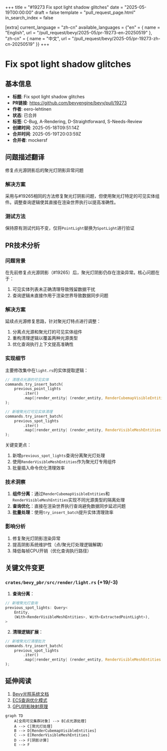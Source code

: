 +++
title = "#19273 Fix spot light shadow glitches"
date = "2025-05-19T00:00:00"
draft = false
template = "pull_request_page.html"
in_search_index = false

[extra]
current_language = "zh-cn"
available_languages = {"en" = { name = "English", url = "/pull_request/bevy/2025-05/pr-19273-en-20250519" }, "zh-cn" = { name = "中文", url = "/pull_request/bevy/2025-05/pr-19273-zh-cn-20250519" }}
+++

# Fix spot light shadow glitches

## 基本信息
- **标题**: Fix spot light shadow glitches
- **PR链接**: https://github.com/bevyengine/bevy/pull/19273
- **作者**: eero-lehtinen
- **状态**: 已合并
- **标签**: C-Bug, A-Rendering, D-Straightforward, S-Needs-Review
- **创建时间**: 2025-05-18T09:51:14Z
- **合并时间**: 2025-05-19T20:03:59Z
- **合并者**: mockersf

## 问题描述翻译
修复点光源阴影后的聚光灯阴影异常问题

### 解决方案
采用与#19265相同的方法修复聚光灯阴影问题，但使用聚光灯特定的可见实体组件。调整查询逻辑使其直接在渲染世界执行以提高准确性。

### 测试方法
保持原有测试代码不变，仅将`PointLight`替换为`SpotLight`进行验证

## PR技术分析

### 问题背景
在先前修复点光源阴影（#19265）后，聚光灯阴影仍存在渲染异常。核心问题在于：
1. 可见实体列表未正确清理导致残留数据干扰
2. 查询逻辑未直接作用于渲染世界导致数据同步问题

### 解决方案
延续点光源修复思路，针对聚光灯特点进行调整：
1. 分离点光源和聚光灯的可见实体组件
2. 重构清理逻辑以覆盖两种光源类型
3. 优化查询执行上下文提高准确性

### 实现细节
主要修改集中在`light.rs`的实体提取逻辑：

```rust
// 清理点光源的可见实体
commands.try_insert_batch(
    previous_point_lights
        .iter()
        .map(|render_entity| (render_entity, RenderCubemapVisibleEntities::default()))
);

// 新增聚光灯可见实体清理
commands.try_insert_batch(
    previous_spot_lights
        .iter()
        .map(|render_entity| (render_entity, RenderVisibleMeshEntities::default()))
);
```

关键变更点：
1. 新增`previous_spot_lights`查询分离聚光灯处理
2. 使用`RenderVisibleMeshEntities`作为聚光灯专用组件
3. 批量插入命令优化清理效率

### 技术洞察
1. **组件分离**：通过`RenderCubemapVisibleEntities`和`RenderVisibleMeshEntities`实现不同光源类型的隔离处理
2. **查询优化**：直接在渲染世界执行查询避免数据同步延迟问题
3. **批量处理**：使用`try_insert_batch`提升实体清理效率

### 影响分析
1. 修复聚光灯阴影渲染异常
2. 提高阴影系统维护性（点/聚光灯处理逻辑解耦）
3. 降低每帧CPU开销（优化查询执行路径）

## 关键文件变更

### `crates/bevy_pbr/src/render/light.rs` (+19/-3)
1. **查询分离**：
```rust
// 新增聚光灯查询
previous_spot_lights: Query<
    Entity,
    (With<RenderVisibleMeshEntities>, With<ExtractedPointLight>),
>
```

2. **清理逻辑扩展**：
```rust
// 新增聚光灯清理批次
commands.try_insert_batch(
    previous_spot_lights
        .iter()
        .map(|render_entity| (render_entity, RenderVisibleMeshEntities::default()))
);
```

## 延伸阅读
1. [Bevy光照系统文档](https://bevyengine.org/learn/book/features/pbr/)
2. [ECS查询优化模式](https://github.com/bevyengine/bevy/discussions/1901)
3. [GPU阴影映射原理](https://learnopengl.com/Advanced-Lighting/Shadows/Shadow-Mapping)

```mermaid
graph TD
    A[全局可见集群对象] --> B[点光源处理]
    A --> C[聚光灯处理]
    B --> D[RenderCubemapVisibleEntities]
    C --> E[RenderVisibleMeshEntities]
    D --> F[阴影计算]
    E --> F
```